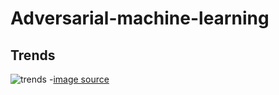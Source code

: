 # Adversarial-machine-learning

## Trends
![trends](https://nicholas.carlini.com/writing/2019/advex_plot.png)
-[image source](https://nicholas.carlini.com/writing/2019/all-adversarial-example-papers.html)

